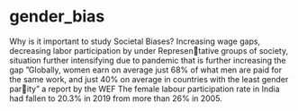 # gender_bias

Why is it important to study Societal Biases?
Increasing wage gaps, decreasing labor participation by under Representative groups of society, situation further intensifying due to pandemic that
is further increasing the gap
”Globally, women earn on average just 68% of what men are paid for the
same work, and just 40% on average in countries with the least gender parity” a report by the WEF The female labour participation rate in India had
fallen to 20.3% in 2019 from more than 26% in 2005.
